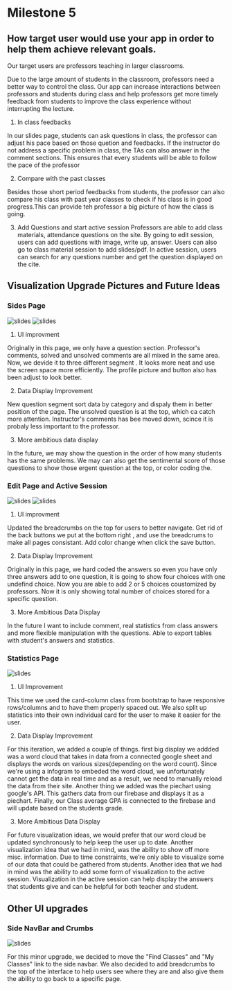 # Milestone 5


## How target user would use your app in order to help them achieve relevant goals.

Our target users are professors teaching in larger classrooms.

Due to the large amount of students in the classroom, professors need a better way to control the class. Our app can increase interactions between professors and students during class and help professors get more timely feedback from students to improve the class experience without interrupting the lecture. 


1) In class feedbacks

  In our slides page, students can ask questions in class, the professor can adjust his pace based on those quetion and feedbacks. If the instructor do not address a specific problem in class, the TAs can also answer in the comment sections. This ensures that every students will be able to follow the pace of the professor   


2) Compare with the past classes

  Besides those short period feedbacks from students, the professor can also compare his class with past year classes to check if his class is in good progress.This can provide teh professor a big picture of how the class is going. 

3) Add Questions and start active session
  Professors are able to add class materials, attendance questions on the site. By going to edit session, users can add questions with image, write up, answer. Users can also go to class material session to add slides/pdf. In active session, users can search for any questions number and get the question displayed on the cite.


## Visualization Upgrade Pictures and Future Ideas

### Sides Page 
![slides](/milestone_5_pictures/slides.png)
![slides](/milestone_5_pictures/comment.png)

1) UI improvment 

  Originally in this page, we only have a question section. Professor's comments, solved and unsolved comments are all mixed in the same area. Now, we devide it to three different segment . It looks more neat and use the screen space more efficiently. The profile picture and button also has been adjust to look better.

2) Data Display Improvement

  New question segment sort data by category and dispaly them in better position of the page. The unsolved question is at the top, which ca catch more attention. Instructor's comments has bee moved down, scince it is probaly less important to the professor.  

3) More ambitious data display

  In the future, we may show the question in the order of how many students has the same problems. We may can also get the sentimental score of those questions to show those ergent question at the top, or color coding the.


### Edit Page and Active Session
![slides](/milestone_5_pictures/edit.png)
![slides](/milestone_5_pictures/dogs.png)
1) UI improvment 

  Updated the breadcrumbs on the top for users to better navigate. Get rid of the back buttons we put at the bottom right , and use the breadcrums to make all pages consistant. Add color change when click the save button. 


2) Data Display Improvement


  Originally in this page, we hard coded the answers so even you have only three answers add to one question, it is going to show four choices with one undefind choice. Now you are able to add 2 or 5 choices coustomized by professors. 
  Now it is only showing total number of choices stored for a specific question.


3) More Ambitious Data Display

  In the future I want to include comment, real statistics from class answers and more flexible manipulation with the questions. Able to export tables with student's answers and statistics.




### Statistics Page
![slides](/milestone_5_pictures/evaluation.png)

1) UI Improvement

  This time we used the card-column class from bootstrap to have responsive rows/columns and to have them
  properly spaced out. We also split up statistics into their own individual card for the user to make it easier for the user. 

2) Data Display Improvement

  For this iteration, we added a couple of things. first big display we addded was a word cloud that takes in data from a connected google sheet and displays the words on various sizes(depending on the word count). Since we're using a infogram to embeded the word cloud, we unfortunately cannot get the data in real time and as a result, we need to manually reload the data from their site. Another thing we added was the piechart using google's API. This gathers data from our firebase and displays it as a piechart. Finally, our Class average GPA is connected to the firebase and will update based on the students grade.

3) More Ambitious Data Display

  For future visualization ideas, we would prefer that our word cloud be updated synchronously to help keep the user up to date. Another visualization idea that we had in mind, was the ability to show off more misc. information. Due to time constraints, we’re only able to visualize some of our data that could be gathered from students. Another idea that we had in mind was the ability to add some form of visualization to the active session. Visualization in the active session can help display the answers that students give and can be helpful for both teacher and student.


## Other UI upgrades

### Side NavBar and Crumbs
![slides](/milestone_5_pictures/sidebar.PNG)
  
  For this minor upgrade, we decided to move the "Find Classes" and "My Classes" link to the side navbar. We also decided to add breadcrumbs to the top of the interface to help users see where they are and also give them the ability to go back to a specific page.
